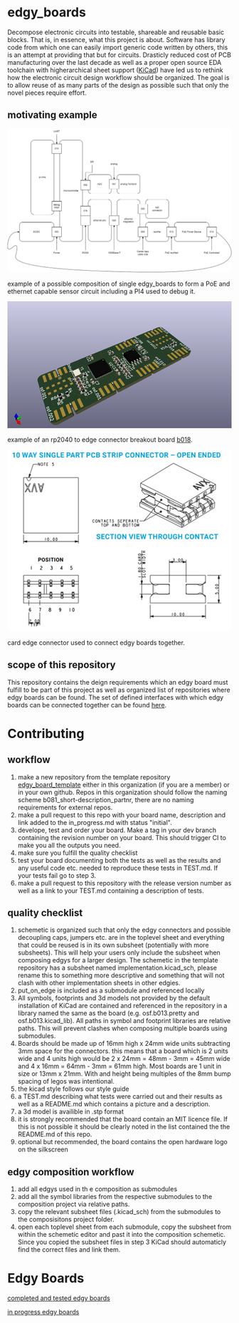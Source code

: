 # edgy_boards
Decompose electronic circuits into testable, shareable and reusable basic blocks. That is, in essence, what this project is about. Software has library code from which one can easily import generic code written by others, this is an attempt at providing that but for circuits. Drasticly reduced cost of PCB manufacturing over the last decade as well as a proper open source EDA toolchain with higherarchical sheet support ([KiCad](https://www.kicad.org/)) have led us to rethink how the electronic circuit design workflow should be organized. The goal is to allow reuse of as many parts of the design as possible such that only the novel pieces require effort.

## motivating example
![](doc/motivating_example.drawio.png)

example of a possible composition of single edgy_boards to form a PoE and ethernet capable sensor circuit including a PI4 used to debug it.

![](doc/b018.png)

example of an rp2040 to edge connector breakout board [b018](https://github.com/skunkforce/b018_pi_pico_breakout).  

![](doc/card_edge_connector.png)

card edge connector used to connect edgy boards together. 


## scope of this repository
This repository contains the deign requirements which an edgy board must fulfill to be part of this project as well as organized list of repositories where edgy boards can be found. The set of defined interfaces with which edgy boards can be connected together can be found [here](https://github.com/skunkforce/things_on_edge).

# Contributing
## workflow
1. make a new repository from the template repository [edgy_board_template](https://github.com/skunkforce/edgy_board_template) either in this organization (if you are a member) or in your own github. Repos in this organization should follow the naming scheme b081_short-description_partnr, there are no naming requirements for external repos. 
2. make a pull request to this repo with your board name, description and link added to the in_progress.md with status "initial".
3. develope, test and order your board. Make a tag in your dev branch containing the revision number on your board. This should trigger CI to make you all the outputs you need.
4. make sure you fulfill the quality checklist
5. test your board documenting both the tests as well as the results and any useful code etc. needed to reproduce these tests in TEST.md. If your tests fail go to step 3.
6. make a pull request to this repository with the release version number as well as a link to your TEST.md containing a description of tests.


## quality checklist
1. schemetic is organized such that only the edgy connectors and possible decoupling caps, jumpers etc. are in the toplevel sheet and everything that could be reused is in its own subsheet (potentially with more subsheets). This will help your users only include the subsheet when composing edgys for a larger design.
The schemetic in the template repository has a subsheet named implementation.kicad_sch, please rename this to something more descriptive and something that will not clash with other implementation sheets in other edgies. 
2. put_on_edge is included as a submodule and referenced locally
3. All symbols, footprints and 3d models not provided by the default installation of KiCad are contained and referenced in the repository in a library named the same as the board (e.g. osf.b013.pretty and osf.b013.kicad_lib). All paths in symbol and footprint libraries are relative paths. This will prevent clashes when composing multiple boards using submodules.
4. Boards should be made up of 16mm high x 24mm wide units subtracting 3mm space for the connectors. this means that a board which is 2 units wide and 4 units high would be 2 x 24mm = 48mm - 3mm = 45mm wide and 4 x 16mm = 64mm - 3mm = 61mm high. Most boards are 1 unit in size or 13mm x 21mm. With and height being multiples of the 8mm bump spacing of legos was intentional. 
5. the kicad style follows our style guide
6. a TEST.md describing what tests were carried out and their results as well as a README.md which contains a picture and a description.
7. a 3d model is availible in .stp format
8. it is strongly recommended that the board contain an MIT licence file. If this is not possible it should be clearly noted in the list contained the the README.md of this repo.
9. optional but recommended, the board contains the open hardware logo on the silkscreen

## edgy composition workflow
1. add all edgys used in th e composition as submodules
2. add all the symbol libraries from the respective submodules to the composition project via relative paths.
3. copy the relevant subsheet files (.kicad_sch) from the submodules to the composisitons project folder.
4. open each toplevel sheet from each submodule, copy the subsheet from within the schemetic editor and past it into the composition schemetic. Since you copied the subsheet files in step 3 KiCad should automaticly find the correct files and link them.

# Edgy Boards

[completed and tested edgy boards](Tested.md)

[in progress edgy boards](in_progress.md)
